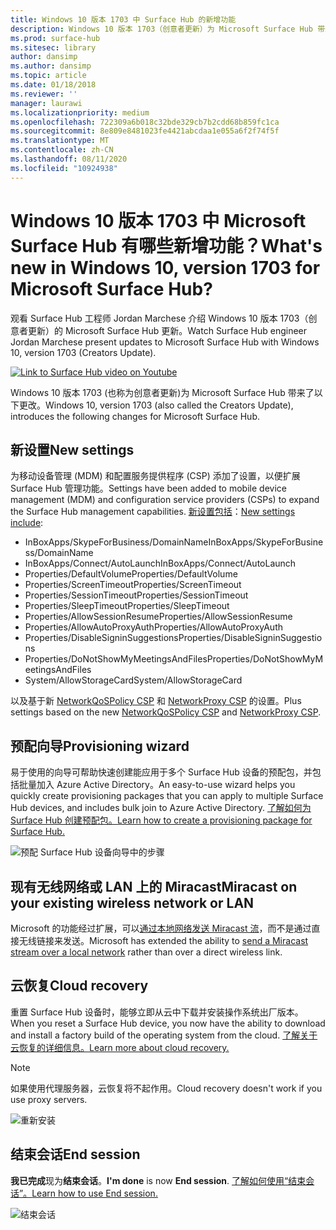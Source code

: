 ```yaml
---
title: Windows 10 版本 1703 中 Surface Hub 的新增功能
description: Windows 10 版本 1703（创意者更新）为 Microsoft Surface Hub 带来了新功能。
ms.prod: surface-hub
ms.sitesec: library
author: dansimp
ms.author: dansimp
ms.topic: article
ms.date: 01/18/2018
ms.reviewer: ''
manager: laurawi
ms.localizationpriority: medium
ms.openlocfilehash: 722309a6b018c32bde329cb7b2cdd68b859fc1ca
ms.sourcegitcommit: 8e809e8481023fe4421abcdaa1e055a6f2f74f5f
ms.translationtype: MT
ms.contentlocale: zh-CN
ms.lasthandoff: 08/11/2020
ms.locfileid: "10924938"
---
```

# <span data-ttu-id="ba0e8-103">Windows 10 版本 1703 中 Microsoft Surface Hub 有哪些新增功能？</span><span class="sxs-lookup"><span data-stu-id="ba0e8-103">What's new in Windows 10, version 1703 for Microsoft Surface Hub?</span></span>

<span data-ttu-id="ba0e8-104">观看 Surface Hub 工程师 Jordan Marchese 介绍 Windows 10 版本 1703（创意者更新）的 Microsoft Surface Hub 更新。</span><span class="sxs-lookup"><span data-stu-id="ba0e8-104">Watch Surface Hub engineer Jordan Marchese present updates to Microsoft Surface Hub with Windows 10, version 1703 (Creators Update).</span></span> 

<a href="https://www.youtube.com/watch?v=R8tX10VIgq0" target="_blank"> <img src="images/whats-new-video-thumbnail.png" alt="Link to Surface Hub video on Youtube" /></a>

<span data-ttu-id="ba0e8-105">Windows 10 版本 1703 (也称为创意者更新)为 Microsoft Surface Hub 带来了以下更改。</span><span class="sxs-lookup"><span data-stu-id="ba0e8-105">Windows 10, version 1703 (also called the Creators Update), introduces the following changes for Microsoft Surface Hub.</span></span>

## <span data-ttu-id="ba0e8-106">新设置</span><span class="sxs-lookup"><span data-stu-id="ba0e8-106">New settings</span></span>

<span data-ttu-id="ba0e8-107">为移动设备管理 (MDM) 和配置服务提供程序 (CSP) 添加了设置，以便扩展 Surface Hub 管理功能。</span><span class="sxs-lookup"><span data-stu-id="ba0e8-107">Settings have been added to mobile device management (MDM) and configuration service providers (CSPs) to expand the Surface Hub management capabilities.</span></span> <span data-ttu-id="ba0e8-108">[新设置包括](manage-settings-with-mdm-for-surface-hub.md)：</span><span class="sxs-lookup"><span data-stu-id="ba0e8-108">[New settings include](manage-settings-with-mdm-for-surface-hub.md):</span></span>

- <span data-ttu-id="ba0e8-109">InBoxApps/SkypeForBusiness/DomainName</span><span class="sxs-lookup"><span data-stu-id="ba0e8-109">InBoxApps/SkypeForBusiness/DomainName</span></span>
- <span data-ttu-id="ba0e8-110">InBoxApps/Connect/AutoLaunch</span><span class="sxs-lookup"><span data-stu-id="ba0e8-110">InBoxApps/Connect/AutoLaunch</span></span>
- <span data-ttu-id="ba0e8-111">Properties/DefaultVolume</span><span class="sxs-lookup"><span data-stu-id="ba0e8-111">Properties/DefaultVolume</span></span>
- <span data-ttu-id="ba0e8-112">Properties/ScreenTimeout</span><span class="sxs-lookup"><span data-stu-id="ba0e8-112">Properties/ScreenTimeout</span></span>
- <span data-ttu-id="ba0e8-113">Properties/SessionTimeout</span><span class="sxs-lookup"><span data-stu-id="ba0e8-113">Properties/SessionTimeout</span></span>
- <span data-ttu-id="ba0e8-114">Properties/SleepTimeout</span><span class="sxs-lookup"><span data-stu-id="ba0e8-114">Properties/SleepTimeout</span></span>
- <span data-ttu-id="ba0e8-115">Properties/AllowSessionResume</span><span class="sxs-lookup"><span data-stu-id="ba0e8-115">Properties/AllowSessionResume</span></span>
- <span data-ttu-id="ba0e8-116">Properties/AllowAutoProxyAuth</span><span class="sxs-lookup"><span data-stu-id="ba0e8-116">Properties/AllowAutoProxyAuth</span></span>
- <span data-ttu-id="ba0e8-117">Properties/DisableSigninSuggestions</span><span class="sxs-lookup"><span data-stu-id="ba0e8-117">Properties/DisableSigninSuggestions</span></span>
- <span data-ttu-id="ba0e8-118">Properties/DoNotShowMyMeetingsAndFiles</span><span class="sxs-lookup"><span data-stu-id="ba0e8-118">Properties/DoNotShowMyMeetingsAndFiles</span></span>
- <span data-ttu-id="ba0e8-119">System/AllowStorageCard</span><span class="sxs-lookup"><span data-stu-id="ba0e8-119">System/AllowStorageCard</span></span>

<span data-ttu-id="ba0e8-120">以及基于新 [NetworkQoSPolicy CSP](https://msdn.microsoft.com/windows/hardware/commercialize/customize/mdm/networkqospolicy-csp) 和 [NetworkProxy CSP](https://msdn.microsoft.com/windows/hardware/commercialize/customize/mdm/networkproxy-csp) 的设置。</span><span class="sxs-lookup"><span data-stu-id="ba0e8-120">Plus settings based on the new [NetworkQoSPolicy CSP](https://msdn.microsoft.com/windows/hardware/commercialize/customize/mdm/networkqospolicy-csp) and [NetworkProxy CSP](https://msdn.microsoft.com/windows/hardware/commercialize/customize/mdm/networkproxy-csp).</span></span>
</br>

## <span data-ttu-id="ba0e8-121">预配向导</span><span class="sxs-lookup"><span data-stu-id="ba0e8-121">Provisioning wizard</span></span>

<span data-ttu-id="ba0e8-122">易于使用的向导可帮助快速创建能应用于多个 Surface Hub 设备的预配包，并包括批量加入 Azure Active Directory。</span><span class="sxs-lookup"><span data-stu-id="ba0e8-122">An easy-to-use wizard helps you quickly create provisioning packages that you can apply to multiple Surface Hub devices, and includes bulk join to Azure Active Directory.</span></span> [<span data-ttu-id="ba0e8-123">了解如何为 Surface Hub 创建预配包。</span><span class="sxs-lookup"><span data-stu-id="ba0e8-123">Learn how to create a provisioning package for Surface Hub.</span></span>](provisioning-packages-for-certificates-surface-hub.md)

![预配 Surface Hub 设备向导中的步骤](images/wcd-wizard.png)
    
## <span data-ttu-id="ba0e8-125">现有无线网络或 LAN 上的 Miracast</span><span class="sxs-lookup"><span data-stu-id="ba0e8-125">Miracast on your existing wireless network or LAN</span></span> 

<span data-ttu-id="ba0e8-126">Microsoft 的功能经过扩展，可以[通过本地网络发送 Miracast 流](miracast-over-infrastructure.md)，而不是通过直接无线链接来发送。</span><span class="sxs-lookup"><span data-stu-id="ba0e8-126">Microsoft has extended the ability to [send a Miracast stream over a local network](miracast-over-infrastructure.md) rather than over a direct wireless link.</span></span> 
    
## <span data-ttu-id="ba0e8-127">云恢复</span><span class="sxs-lookup"><span data-stu-id="ba0e8-127">Cloud recovery</span></span>

<span data-ttu-id="ba0e8-128">重置 Surface Hub 设备时，能够立即从云中下载并安装操作系统出厂版本。</span><span class="sxs-lookup"><span data-stu-id="ba0e8-128">When you reset a Surface Hub device, you now have the ability to download and install a factory build of the operating system from the cloud.</span></span> [<span data-ttu-id="ba0e8-129">了解关于云恢复的详细信息。</span><span class="sxs-lookup"><span data-stu-id="ba0e8-129">Learn more about cloud recovery.</span></span>](device-reset-surface-hub.md#cloud-recovery)

>[!NOTE]
><span data-ttu-id="ba0e8-130">如果使用代理服务器，云恢复将不起作用。</span><span class="sxs-lookup"><span data-stu-id="ba0e8-130">Cloud recovery doesn't work if you use proxy servers.</span></span>
    
![重新安装](images/reinstall.png)
    
## <span data-ttu-id="ba0e8-132">结束会话</span><span class="sxs-lookup"><span data-stu-id="ba0e8-132">End session</span></span>

<span data-ttu-id="ba0e8-133">**我已完成**现为**结束会话**。</span><span class="sxs-lookup"><span data-stu-id="ba0e8-133">**I'm done** is now **End session**.</span></span> [<span data-ttu-id="ba0e8-134">了解如何使用“结束会话”。</span><span class="sxs-lookup"><span data-stu-id="ba0e8-134">Learn how to use End session.</span></span>](finishing-your-surface-hub-meeting.md) 

![结束会话](images/end-session.png)



 

 
